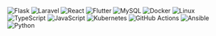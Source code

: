 ![Flask](https://img.shields.io/badge/Flask-%23000000.svg?&style=for-the-badge&logo=flask&logoColor=white)  <!-- Flask badge -->
![Laravel](https://img.shields.io/badge/Laravel-%23FF2D20.svg?&style=for-the-badge&logo=laravel&logoColor=white)  <!-- Laravel badge -->
![React](https://img.shields.io/badge/React-%2361DAFB.svg?&style=for-the-badge&logo=react&logoColor=black)  <!-- React badge -->
![Flutter](https://img.shields.io/badge/Flutter-%2302569B.svg?&style=for-the-badge&logo=flutter&logoColor=white)  <!-- Flutter badge -->
![MySQL](https://img.shields.io/badge/MySQL-%234479A1.svg?&style=for-the-badge&logo=mysql&logoColor=white)  <!-- MySQL badge -->
![Docker](https://img.shields.io/badge/Docker-%232496ED.svg?&style=for-the-badge&logo=docker&logoColor=white)  <!-- Docker badge -->
![Linux](https://img.shields.io/badge/Linux-%23FCC624.svg?&style=for-the-badge&logo=linux&logoColor=black)  <!-- Linux badge -->
![TypeScript](https://img.shields.io/badge/TypeScript-%232B7489.svg?&style=for-the-badge&logo=typescript&logoColor=white)  <!-- TypeScript badge -->
![JavaScript](https://img.shields.io/badge/JavaScript-%23F7DF1E.svg?&style=for-the-badge&logo=javascript&logoColor=black)  <!-- JavaScript badge -->
![Kubernetes](https://img.shields.io/badge/Kubernetes-%23326CE5.svg?&style=for-the-badge&logo=kubernetes&logoColor=white)  <!-- Kubernetes badge -->
![GitHub Actions](https://img.shields.io/badge/GitHub_Actions-%232671E5.svg?&style=for-the-badge&logo=github-actions&logoColor=white)  <!-- GitHub Actions badge -->
![Ansible](https://img.shields.io/badge/Ansible-%23EE0000.svg?&style=for-the-badge&logo=ansible&logoColor=white)  <!-- Ansible badge -->
![Python](https://img.shields.io/badge/Python-%2338E9F9.svg?&style=for-the-badge&logo=python&logoColor=black)  <!-- Python badge -->
